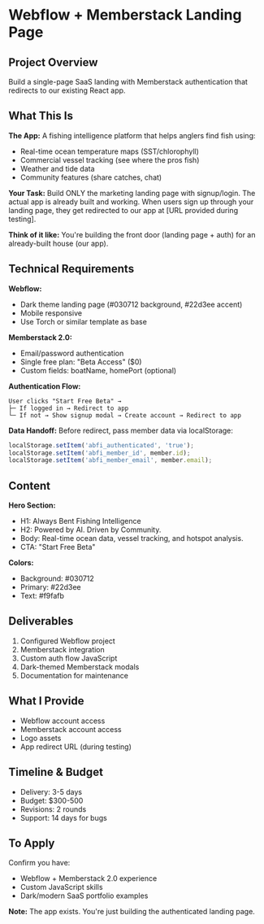 # Webflow + Memberstack Landing Page

## Project Overview
Build a single-page SaaS landing with Memberstack authentication that redirects to our existing React app.

## What This Is
**The App:** A fishing intelligence platform that helps anglers find fish using:
- Real-time ocean temperature maps (SST/chlorophyll)
- Commercial vessel tracking (see where the pros fish)
- Weather and tide data
- Community features (share catches, chat)

**Your Task:** Build ONLY the marketing landing page with signup/login. The actual app is already built and working. When users sign up through your landing page, they get redirected to our app at [URL provided during testing].

**Think of it like:** You're building the front door (landing page + auth) for an already-built house (our app).

## Technical Requirements

**Webflow:**
- Dark theme landing page (#030712 background, #22d3ee accent)
- Mobile responsive
- Use Torch or similar template as base

**Memberstack 2.0:**
- Email/password authentication
- Single free plan: "Beta Access" ($0)
- Custom fields: boatName, homePort (optional)

**Authentication Flow:**
```
User clicks "Start Free Beta" →
├─ If logged in → Redirect to app
└─ If not → Show signup modal → Create account → Redirect to app
```

**Data Handoff:** 
Before redirect, pass member data via localStorage:
```javascript
localStorage.setItem('abfi_authenticated', 'true');
localStorage.setItem('abfi_member_id', member.id);
localStorage.setItem('abfi_member_email', member.email);
```

## Content

**Hero Section:**
- H1: Always Bent Fishing Intelligence
- H2: Powered by AI. Driven by Community.
- Body: Real-time ocean data, vessel tracking, and hotspot analysis.
- CTA: "Start Free Beta"

**Colors:**
- Background: #030712
- Primary: #22d3ee
- Text: #f9fafb

## Deliverables
1. Configured Webflow project
2. Memberstack integration
3. Custom auth flow JavaScript
4. Dark-themed Memberstack modals
5. Documentation for maintenance

## What I Provide
- Webflow account access
- Memberstack account access
- Logo assets
- App redirect URL (during testing)

## Timeline & Budget
- Delivery: 3-5 days
- Budget: $300-500
- Revisions: 2 rounds
- Support: 14 days for bugs

## To Apply
Confirm you have:
- Webflow + Memberstack 2.0 experience
- Custom JavaScript skills
- Dark/modern SaaS portfolio examples

**Note:** The app exists. You're just building the authenticated landing page.

